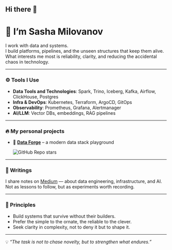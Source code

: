 ## Hi there 👋
# 👋 I’m Sasha Milovanov

I work with data and systems.  
I build platforms, pipelines, and the unseen structures that keep them alive.  
What interests me most is reliability, clarity, and reducing the accidental chaos in technology.

---

### ⚙️ Tools I Use
- **Data Tools and Technologies**: Spark, Trino, Iceberg, Kafka, Airflow, ClickHouse, Postgres
- **Infra & DevOps**: Kubernetes, Terraform, ArgoCD, GitOps  
- **Observability**: Prometheus, Grafana, Alertmanager  
- **AI/LLM**: Vector DBs, embeddings, RAG pipelines

---

### 🔥 My personal projects
- 🧰 [**Data Forge**](https://github.com/fortiql/data-forge) – a modern data stack playground
  
  ![GitHub Repo stars](https://img.shields.io/github/stars/fortiql/data-forge?style=social)  

---

### 📖 Writings
I share notes on [Medium](https://medium.com/@thedatainsight) — about data engineering, infrastructure, and AI.  
Not as lessons to follow, but as experiments worth recording.  

---

### 🧭 Principles
- Build systems that survive without their builders.  
- Prefer the simple to the ornate, the reliable to the clever.  
- Seek clarity in complexity, not to deny it but to shape it.  

---

💡 *“The task is not to chase novelty, but to strengthen what endures.”*  

<!--
**thedatainsight/thedatainsight** is a ✨ _special_ ✨ repository because its `README.md` (this file) appears on your GitHub profile.

Here are some ideas to get you started:

- 🔭 I’m currently working on ...
- 🌱 I’m currently learning ...
- 👯 I’m looking to collaborate on ...
- 🤔 I’m looking for help with ...
- 💬 Ask me about ...
- 📫 How to reach me: ...
- 😄 Pronouns: ...
- ⚡ Fun fact: ...
-->
